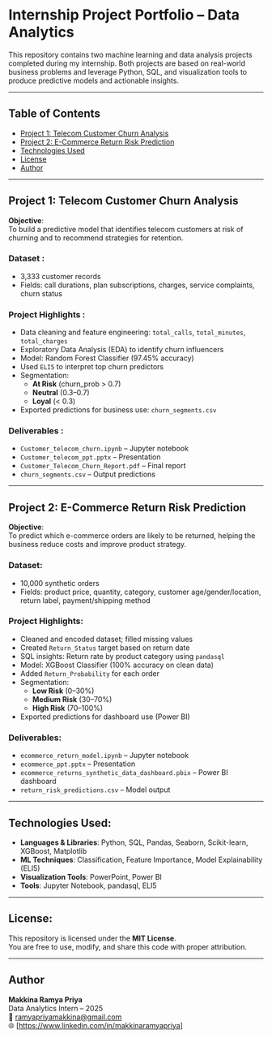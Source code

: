 # Internship Project Portfolio – Data Analytics

This repository contains two machine learning and data analysis projects completed during my internship. Both projects are based on real-world business problems and leverage Python, SQL, and visualization tools to produce predictive models and actionable insights.

---

##  Table of Contents
- [ Project 1: Telecom Customer Churn Analysis](#project-1-telecom-customer-churn-analysis)
- [ Project 2: E-Commerce Return Risk Prediction](#project-2-e-commerce-return-risk-prediction)
- [ Technologies Used](#technologies-used)
- [ License](#license)
- [ Author](#author)

---

##  Project 1: Telecom Customer Churn Analysis

**Objective**:  
To build a predictive model that identifies telecom customers at risk of churning and to recommend strategies for retention.

### Dataset :
- 3,333 customer records
- Fields: call durations, plan subscriptions, charges, service complaints, churn status

###  Project Highlights :
- Data cleaning and feature engineering: `total_calls`, `total_minutes`, `total_charges`
- Exploratory Data Analysis (EDA) to identify churn influencers
- Model: Random Forest Classifier (97.45% accuracy)
- Used `ELI5` to interpret top churn predictors
- Segmentation:
  - **At Risk** (churn_prob > 0.7)
  - **Neutral** (0.3–0.7)
  - **Loyal** (< 0.3)
- Exported predictions for business use: `churn_segments.csv`

###  Deliverables :
- `Customer_telecom_churn.ipynb` – Jupyter notebook
- `Customer_telecom_ppt.pptx` – Presentation
- `Customer_Telecom_Churn_Report.pdf` – Final report
- `churn_segments.csv` – Output predictions

---

##  Project 2: E-Commerce Return Risk Prediction

**Objective**:  
To predict which e-commerce orders are likely to be returned, helping the business reduce costs and improve product strategy.

###  Dataset:
- 10,000 synthetic orders
- Fields: product price, quantity, category, customer age/gender/location, return label, payment/shipping method

###  Project Highlights:
- Cleaned and encoded dataset; filled missing values
- Created `Return_Status` target based on return date
- SQL insights: Return rate by product category using `pandasql`
- Model: XGBoost Classifier (100% accuracy on clean data)
- Added `Return_Probability` for each order
- Segmentation:
  - **Low Risk** (0–30%)
  - **Medium Risk** (30–70%)
  - **High Risk** (70–100%)
- Exported predictions for dashboard use (Power BI)

###  Deliverables:
- `ecommerce_return_model.ipynb` – Jupyter notebook
- `ecommerce_ppt.pptx` – Presentation
- `ecommerce_returns_synthetic_data_dashboard.pbix` – Power BI dashboard
- `return_risk_predictions.csv` – Model output

---

##  Technologies Used:

- **Languages & Libraries**: Python, SQL, Pandas, Seaborn, Scikit-learn, XGBoost, Matplotlib
- **ML Techniques**: Classification, Feature Importance, Model Explainability (ELI5)
- **Visualization Tools**: PowerPoint, Power BI
- **Tools**: Jupyter Notebook, pandasql, ELI5

---

##  License:

This repository is licensed under the **MIT License**.  
You are free to use, modify, and share this code with proper attribution.

---

##  Author

**Makkina Ramya Priya**  
Data Analytics Intern – 2025  
📧 ramyapriyamakkina@gmail.com  
🌐 [https://www.linkedin.com/in/makkinaramyapriya]
